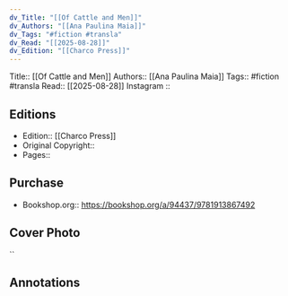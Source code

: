```yaml
---
dv_Title: "[[Of Cattle and Men]]"
dv_Authors: "[[Ana Paulina Maia]]"
dv_Tags: "#fiction #transla"
dv_Read: "[[2025-08-28]]"
dv_Edition: "[[Charco Press]]"
---
```

Title:: [[Of Cattle and Men]]
Authors:: [[Ana Paulina Maia]]
Tags:: #fiction #transla 
Read:: [[2025-08-28]]
Instagram :: 
## Editions
- Edition:: [[Charco Press]]
- Original Copyright::
- Pages::
## Purchase
* Bookshop.org:: https://bookshop.org/a/94437/9781913867492

## Cover Photo

``

## Annotations
